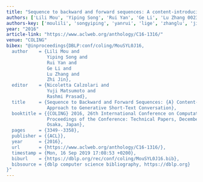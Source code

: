 ```yaml
---
title: "Sequence to backward and forward sequences: A content-introducing approach to generative short-text conversation"
authors: ['Lili Mou', 'Yiping Song', 'Rui Yan', 'Ge Li', 'Lu Zhang 0023', 'Zhi Jin']
authors-key: ['moulili', 'songyiping', 'yanrui', 'lige', 'zhanglu', 'jinzhi']
year: "2016"
article-link: "https://www.aclweb.org/anthology/C16-1316/"
venue: "COLING"
bibex: "@inproceedings{DBLP:conf/coling/MouSYL0J16,
  author    = {Lili Mou and
               Yiping Song and
               Rui Yan and
               Ge Li and
               Lu Zhang and
               Zhi Jin},
  editor    = {Nicoletta Calzolari and
               Yuji Matsumoto and
               Rashmi Prasad},
  title     = {Sequence to Backward and Forward Sequences: {A} Content-Introducing
               Approach to Generative Short-Text Conversation},
  booktitle = {{COLING} 2016, 26th International Conference on Computational Linguistics,
               Proceedings of the Conference: Technical Papers, December 11-16, 2016,
               Osaka, Japan},
  pages     = {3349--3358},
  publisher = {{ACL}},
  year      = {2016},
  url       = {https://www.aclweb.org/anthology/C16-1316/},
  timestamp = {Mon, 16 Sep 2019 17:08:53 +0200},
  biburl    = {https://dblp.org/rec/conf/coling/MouSYL0J16.bib},
  bibsource = {dblp computer science bibliography, https://dblp.org}
}"
---
```


